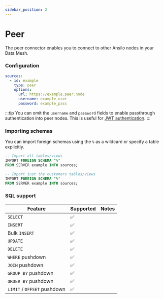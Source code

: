```yaml
---
sidebar_position: 2
---
```


# Peer

The peer connector enables you to connect to other Ansilo nodes in your Data Mesh.

### Configuration

```yaml
sources:
  - id: example
    type: peer
    options:
      url: https://example.peer.node
      username: example_user
      password: example_pass
```

:::tip
You can omit the `username` and `password` fields to enable passthrough authentication into peer nodes.
This is useful for [JWT authentication](http://localhost:3000/docs/fundamentals/security/#jwt-authentication).
:::

### Importing schemas

You can import foreign schemas using the `%` as a wildcard or specify a table explicitly.

```sql
-- Import all tables/views
IMPORT FOREIGN SCHEMA "%"
FROM SERVER example INTO sources;

-- Import just the customers tables/views
IMPORT FOREIGN SCHEMA "%"
FROM SERVER example INTO sources;
```

### SQL support

| Feature                     | Supported | Notes |
| --------------------------- | --------- | ----- |
| `SELECT`                    | ✅        |       |
| `INSERT`                    | ✅        |       |
| Bulk `INSERT`               | ✅        |       |
| `UPDATE`                    | ✅        |       |
| `DELETE`                    | ✅        |       |
| `WHERE` pushdown            | ✅        |       |
| `JOIN` pushdown             | ✅        |       |
| `GROUP BY` pushdown         | ✅        |       |
| `ORDER BY` pushdown         | ✅        |       |
| `LIMIT` / `OFFSET` pushdown | ✅        |       |
